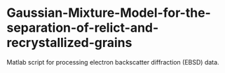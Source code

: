 # Gaussian-Mixture-Model-for-the-separation-of-relict-and-recrystallized-grains
Matlab script for processing electron backscatter diffraction (EBSD) data. 
